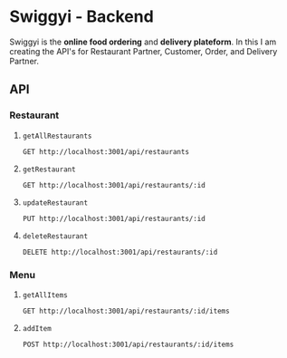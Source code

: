 # Swiggyi - Backend

<p>Swiggyi is the <b>online food ordering</b> and <b>delivery plateform</b>. In this I am creating the API's for Restaurant Partner, Customer, Order, and Delivery Partner.</p>

## API

### Restaurant

<ol>
  <li>
    <code>getAllRestaurants</code>

    GET http://localhost:3001/api/restaurants 
  </li>

  <li>
    <code>getRestaurant</code><br>

    GET http://localhost:3001/api/restaurants/:id  
  </li>

  <li>
    <code>updateRestaurant</code>
    
    PUT http://localhost:3001/api/restaurants/:id 
  </li>

  <li>
    <code>deleteRestaurant</code>
    
    DELETE http://localhost:3001/api/restaurants/:id 
  </li>
</ol>


### Menu

<ol>
  <li>
    <code>getAllItems</code>

    GET http://localhost:3001/api/restaurants/:id/items
  </li>

  <li>
    <code>addItem</code><br>

    POST http://localhost:3001/api/restaurants/:id/items 
  </li>

</ol>